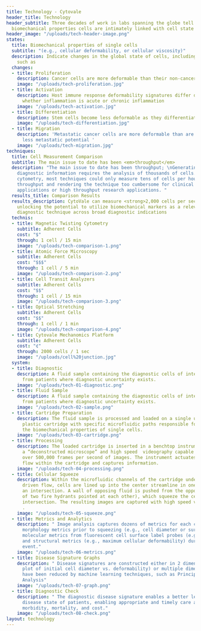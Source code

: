 ```yaml
---
title: Technology - Cytovale
header_title: Technology
header_subtitle: Three decades of work in labs spanning the globe tell us that the
  biomechanical properties cells are intimately linked with cell state
header_image: "/uploads/tech-header-image.png"
states:
  title: Biomechanical properties of single cells
  subtitle: "(e.g., cellular deformability, or cellular viscosity)"
  description: Indicate changes in the global state of cells, including phenomena
    such as
  changes:
  - title: Proliferation
    description: Cancer cells are more deformable than their non-cancerous counterparts
    image: "/uploads/tech-proliferation.jpg"
  - title: Activation
    description: Host immune response deformability signatures differ depending on
      whether inflammation is acute or chronic inflammation
    image: "/uploads/tech-activation.jpg"
  - title: Differentiation
    description: Stem cells become less deformable as they differentiate
    image: "/uploads/tech-differentiation.jpg"
  - title: Migration
    description: 'Metastatic cancer cells are more deformable than are those with
      less metastatic potential '
    image: "/uploads/tech-migration.jpg"
techniques:
  title: Cell Measurement Comparison
  subtitle: The main issue to date has been <em>throughput</em>
  description: "The main issue to date has been throughput; \nGenerating meaningful
    diagnostic information requires the analysis of thousands of cells. Until deformability
    cytometry, most techniques could only measure tens of cells per hour, limiting
    throughput and rendering the technique too cumbersome for clinical diagnostic
    applications or high throughput research applications. "
  results_title: Comparison Results
  results_description: CytoVale can measure <strong>2,000 cells per second</strong>,
    unlocking the potential to utilize biomechanical markers as a relevant clinical
    diagnostic technique across broad diagnostic indications
  technis:
  - title: Magnetic Twisting Cytometry
    subtitle: Adherent Cells
    cost: "$"
    through: 1 cell / 15 min
    image: "/uploads/tech-comparison-1.png"
  - title: Atomic Force Microscopy
    subtitle: Adherent Cells
    cost: "$$$"
    through: 1 cell / 5 min
    image: "/uploads/tech-comparison-2.png"
  - title: Cell Transit Analyzers
    subtitle: Adherent Cells
    cost: "$$"
    through: 1 cell / 15 min
    image: "/uploads/tech-comparison-3.png"
  - title: Optical Stretching
    subtitle: Adherent Cells
    cost: "$$"
    through: 1 cell / 1 min
    image: "/uploads/tech-comparison-4.png"
  - title: Cytovale Mechanomics Platform
    subtitle: Adherent Cells
    cost: "¢"
    through: 2000 cells / 1 sec
    image: "/uploads/cell%20junction.jpg"
  system:
  - title: Diagnostic
    description: A fluid sample containing the diagnostic cells of interest is collected
      from patients where diagnostic uncertainty exists.
    image: "/uploads/tech-01-diagnostic.png"
  - title: Fluid Sample
    description: A fluid sample containing the diagnostic cells of interest is collected
      from patients where diagnostic uncertainty exists.
    image: "/uploads/tech-02-sample.png"
  - title: Cartridge Preparation
    description: The fluid sample is processed and loaded on a single use, disposable
      plastic cartridge with specific microfluidic paths responsible for assessing
      the biomechanical properties of single cells.
    image: "/uploads/tech-03-cartridge.png"
  - title: Processing
    description: The loaded cartridge is inserted in a benchtop instrument containing
      a “deconstructed microscope” and high speed￼￼videography capable of capturing
      over 500,000 frames per second of images. The instrument actuates pressure driven
      flow within the cartridge and captures information.
    image: "/uploads/tech-04-processing.png"
  - title: Cellular Squeeze
    description: Within the microfluidic channels of the cartridge under pressure
      driven flow, cells are lined up into the center streamline in one branch of
      an intersection. A wall of opposing fluid is pushed from the opposite side (think
      of two fire hydrants pointed at each other), which squeeze the cell within the
      intersection. The resulting images are captured with high speed videography
      .
    image: "/uploads/tech-05-squeeze.png"
  - title: Metrics and Analytics
    description: "￼Image analysis captures dozens of metrics for each cell, including
      morphology metrics prior to squeezing (e.g., cell diameter or surface roughness),
      molecular metrics from fluorescent cell surface label probes (e.g., CD45+),
      and structural metrics (e.g., maximum cellular deformability) during the squeezing
      event."
    image: "/uploads/tech-06-metrics.png"
  - title: Disease Signature Graphs
    description: "￼Disease signatures are constructed either in 2 dimensions (e.g.,
      plot of initial cell diameter vs. deformability) or multiple dimensions that
      have been reduced by machine learning techniques, such as Principle Component
      Analysis"
    image: "/uploads/tech-07-graph.png"
  - title: Diagnostic Check
    description: "￼The diagnostic disease signature enables a better lens into the
      disease state of patients, enabling appropriate and timely care and reducing
      morbidity, mortality, and cost."
    image: "/uploads/tech-08-check.png"
layout: technology
---
```


